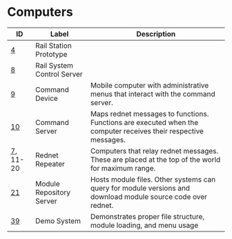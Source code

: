 Computers
=========

| **ID**   | **Label**                  | **Description**                                                                                                 |
|----------|----------------------------|-----------------------------------------------------------------------------------------------------------------|
| [4](tree/master/4)        | Rail Station Prototype     |                                                                                                                 |
| [8](tree/master/8)        | Rail System Control Server |                                                                                                                 |
| [9](tree/master/9)        | Command Device             | Mobile computer with administrative menus that interact with the command server.                                |
| [10](tree/master/10)       | Command Server             | Maps rednet messages to functions. Functions are executed when the computer receives their respective messages. |
| [7](tree/master/7), 11-20 | Rednet Repeater            | Computers that relay rednet messages. These are placed at the top of the world for maximum range.               |
| [21](tree/master/21)       | Module Repository Server   | Hosts module files. Other systems can query for module versions and download module source code over rednet.    |
| [39](tree/master/39)       | Demo System                | Demonstrates proper file structure, module loading, and menu usage                                              |

 
